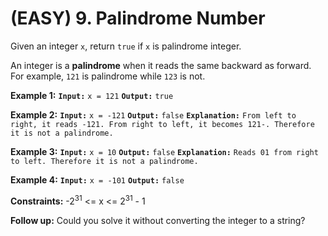 # (EASY) 9. Palindrome Number
Given an integer `x`, return `true` if `x` is palindrome integer.

An integer is a **palindrome** when it reads the same backward as forward. For example, `121` is palindrome while `123` is not.

**Example 1:**
    **`Input:`** `x = 121`
    **`Output:`** `true`

**Example 2:**
    **`Input:`** `x = -121`
    **`Output:`** `false`
    **`Explanation:`** `From left to right, it reads -121. From right to left, it becomes 121-. Therefore it is not a palindrome.`

**Example 3:**
    **`Input:`** `x = 10`
    **`Output:`** `false`
    **`Explanation:`** `Reads 01 from right to left. Therefore it is not a palindrome.`

**Example 4:**
    **`Input:`** `x = -101`
    **`Output:`** `false`

**Constraints:**
    -2<sup>31</sup> <= x <= 2<sup>31</sup> - 1

**Follow up:** Could you solve it without converting the integer to a string?